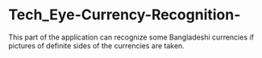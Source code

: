 # Tech_Eye-Currency-Recognition-

This part of the application can recognize some Bangladeshi currencies if pictures of definite sides of the currencies are taken. 
